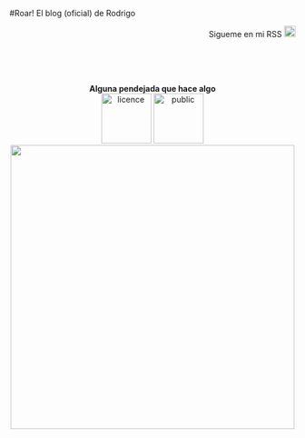 
#Roar! El blog (oficial) de Rodrigo

<p align="right">Sigueme en mi RSS <a href="https://github.com/punkee.atom"><img src="http://icons.iconarchive.com/icons/tatice/cristal-intense/128/RSS-icon.png" width="20px"></a></p>
<br> <br> <br>
<p align="center">
<b>Alguna pendejada que hace algo</b><br>
<img src="http://mirrors.creativecommons.org/presskit/buttons/88x31/png/by-nc-nd.png" width="88" alt="licence">
<img src="http://mirrors.creativecommons.org/presskit/buttons/88x31/png/publicdomain.png" width="88" alt="public">
<br>
<img src="https://scontent-lax3-1.xx.fbcdn.net/hphotos-xap1/v/t1.0-9/12193605_10207383858611418_5092370838902499332_n.jpg?oh=1cb7959efa05e23ce0df578a7d0db83c&oe=56C25361" width="500px"><br>
</p>

